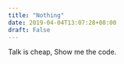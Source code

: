 ```yaml
---
title: "Nothing"
date: 2019-04-04T13:07:28+08:00
draft: False 
---
```


Talk is cheap, Show me the code.
